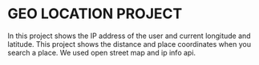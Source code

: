 # GEO LOCATION PROJECT
In this project shows the IP address of the user and current longitude and latitude.
This project shows the distance and place coordinates when you search a place.
We used open street map and  ip info api.
